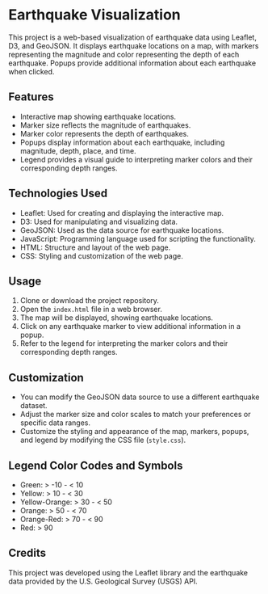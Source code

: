 # Earthquake Visualization

This project is a web-based visualization of earthquake data using Leaflet, D3, and GeoJSON. It displays earthquake locations on a map, with markers representing the magnitude and color representing the depth of each earthquake. Popups provide additional information about each earthquake when clicked.

## Features

- Interactive map showing earthquake locations.
- Marker size reflects the magnitude of earthquakes.
- Marker color represents the depth of earthquakes.
- Popups display information about each earthquake, including magnitude, depth, place, and time.
- Legend provides a visual guide to interpreting marker colors and their corresponding depth ranges.

## Technologies Used

- Leaflet: Used for creating and displaying the interactive map.
- D3: Used for manipulating and visualizing data.
- GeoJSON: Used as the data source for earthquake locations.
- JavaScript: Programming language used for scripting the functionality.
- HTML: Structure and layout of the web page.
- CSS: Styling and customization of the web page.

## Usage

1. Clone or download the project repository.
2. Open the `index.html` file in a web browser.
3. The map will be displayed, showing earthquake locations.
4. Click on any earthquake marker to view additional information in a popup.
5. Refer to the legend for interpreting the marker colors and their corresponding depth ranges.

## Customization

- You can modify the GeoJSON data source to use a different earthquake dataset.
- Adjust the marker size and color scales to match your preferences or specific data ranges.
- Customize the styling and appearance of the map, markers, popups, and legend by modifying the CSS file (`style.css`).

## Legend Color Codes and Symbols

- Green: > -10 - < 10
- Yellow: > 10 - < 30
- Yellow-Orange: > 30 - < 50
- Orange: > 50 - < 70
- Orange-Red: > 70 - < 90
- Red: > 90

## Credits

This project was developed using the Leaflet library and the earthquake data provided by the U.S. Geological Survey (USGS) API.
